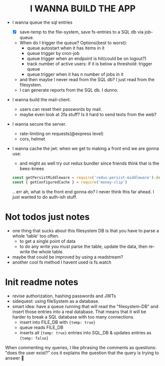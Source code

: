 <h1 align="center">I WANNA BUILD THE APP</h1>

- I wanna queue the sql entries
  - [x] save-temp to the file-system, save fs-entries to a SQL db via job-queue.
  - When do I trigger the queue? Options(best to worst):
    - queue autostart when it has items in it
    - queue trigger by cron-job
    - queue trigger when an endpoint is hit(could be on logout?)
    - track number of active users: if it is below a threshold: trigger queue
    - queue trigger when it has n number of jobs in it
  - and then maybe I never read from the SQL db? I just read from the filesystem.
  - I can generate reports from the SQL db. I dunno.

- I wanna build the mail-client.
  - users can reset their passwords by mail.
  - maybe even look at 2fa stuff? Is it hard to send texts from the web?

- I wanna secure the server.
  - rate-limiting on requests(@express level)
  - cors, helmet

- I wanna cache the jwt: when we get to making a front end we are gonna use:
  - and might as well try out redux bundler since friends think that is the bees-knees
  ```js
  const getPersistMiddleware = require('redux-persist-middleware').default
  const { getConfiguredCache } = require('money-clip')
  ```
  .. err ah, what is the front end gonna do? I never think this far ahead. I just wanted to do auth-ish stuff.

Not todos just notes
====================
- one thing that sucks about this filesystem DB is that you have to parse a whole 'table' too often.
  - to get a single point of data
  - to do any write you must parse the table, update the data, then re-write the whole table.
- maybe that could be improved by using a readstream?
- another cool fs method I havent used is fs.watch

Init readme notes
=================
- revise authorization, hashing passwords and JWTs
- sidequest: using fileSystem as a database.
- smart idea: have a queue running that will read the "filesystem-DB" and insert those entries into a real database. That means that it will be harder to break a SQL database with too many connections.
  - insert into FILE_DB with `{temp: true}`
  - queue reads FILE_DB
  - inserts all `{temp: true}` entries into SQL_DB & updates entries as `{temp: false}`

When commenting my queries, I like phrasing the comments as questions: "does the user exist?" cos it explains the question that the query is trying to answer 💁